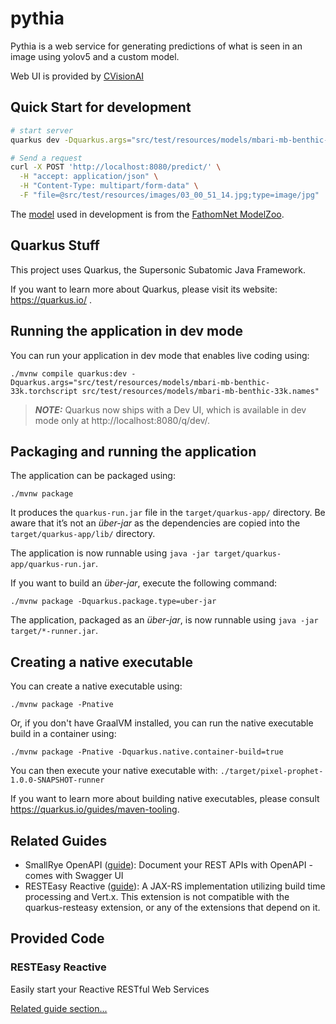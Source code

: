 # pythia

Pythia is a web service for generating predictions of what is seen in an image using yolov5 and a custom model.

Web UI is provided by [CVisionAI](https://www.cvisionai.com/)

## Quick Start for development

```bash
# start server
quarkus dev -Dquarkus.args="src/test/resources/models/mbari-mb-benthic-33k.torchscript src/test/resources/models/mbari-mb-benthic-33k.names"

# Send a request
curl -X POST 'http://localhost:8080/predict/' \
  -H "accept: application/json" \
  -H "Content-Type: multipart/form-data" \
  -F "file=@src/test/resources/images/03_00_51_14.jpg;type=image/jpg"
```

The [model](https://doi.org/10.5281/zenodo.5539915) used in development is from the [FathomNet ModelZoo](https://github.com/fathomnet/models).


## Quarkus Stuff

This project uses Quarkus, the Supersonic Subatomic Java Framework.

If you want to learn more about Quarkus, please visit its website: https://quarkus.io/ .

## Running the application in dev mode

You can run your application in dev mode that enables live coding using:
```shell script
./mvnw compile quarkus:dev -Dquarkus.args="src/test/resources/models/mbari-mb-benthic-33k.torchscript src/test/resources/models/mbari-mb-benthic-33k.names"
```

> **_NOTE:_**  Quarkus now ships with a Dev UI, which is available in dev mode only at http://localhost:8080/q/dev/.

## Packaging and running the application

The application can be packaged using:
```shell script
./mvnw package
```
It produces the `quarkus-run.jar` file in the `target/quarkus-app/` directory.
Be aware that it’s not an _über-jar_ as the dependencies are copied into the `target/quarkus-app/lib/` directory.

The application is now runnable using `java -jar target/quarkus-app/quarkus-run.jar`.

If you want to build an _über-jar_, execute the following command:
```shell script
./mvnw package -Dquarkus.package.type=uber-jar
```

The application, packaged as an _über-jar_, is now runnable using `java -jar target/*-runner.jar`.

## Creating a native executable

You can create a native executable using: 
```shell script
./mvnw package -Pnative
```

Or, if you don't have GraalVM installed, you can run the native executable build in a container using: 
```shell script
./mvnw package -Pnative -Dquarkus.native.container-build=true
```

You can then execute your native executable with: `./target/pixel-prophet-1.0.0-SNAPSHOT-runner`

If you want to learn more about building native executables, please consult https://quarkus.io/guides/maven-tooling.

## Related Guides

- SmallRye OpenAPI ([guide](https://quarkus.io/guides/openapi-swaggerui)): Document your REST APIs with OpenAPI - comes with Swagger UI
- RESTEasy Reactive ([guide](https://quarkus.io/guides/resteasy-reactive)): A JAX-RS implementation utilizing build time processing and Vert.x. This extension is not compatible with the quarkus-resteasy extension, or any of the extensions that depend on it.

## Provided Code

### RESTEasy Reactive

Easily start your Reactive RESTful Web Services

[Related guide section...](https://quarkus.io/guides/getting-started-reactive#reactive-jax-rs-resources)
